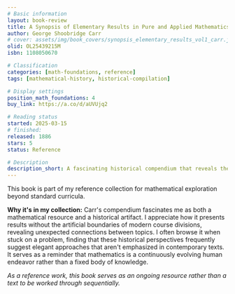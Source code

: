 ```yaml
---
# Basic information
layout: book-review
title: A Synopsis of Elementary Results in Pure and Applied Mathematics
author: George Shoobridge Carr
# cover: assets/img/book_covers/synopsis_elementary_results_vol1_carr.jpg
olid: OL25439215M
isbn: 1108050670

# Classification
categories: [math-foundations, reference]
tags: [mathematical-history, historical-compilation]

# Display settings
position_math_foundations: 4
buy_link: https://a.co/d/aUVUjq2

# Reading status
started: 2025-03-15
# finished:
released: 1886
stars: 5
status: Reference

# Description
description_short: A fascinating historical compendium that reveals the beautiful interconnectedness of mathematical ideas.
---
```


This book is part of my reference collection for mathematical exploration beyond standard curricula.

**Why it's in my collection:** Carr's compendium fascinates me as both a mathematical resource and a historical artifact. I appreciate how it presents results without the artificial boundaries of modern course divisions, revealing unexpected connections between topics. I often browse it when stuck on a problem, finding that these historical perspectives frequently suggest elegant approaches that aren't emphasized in contemporary texts. It serves as a reminder that mathematics is a continuously evolving human endeavor rather than a fixed body of knowledge.

_As a reference work, this book serves as an ongoing resource rather than a text to be worked through sequentially._
